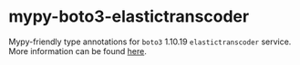 # mypy-boto3-elastictranscoder

Mypy-friendly type annotations for `boto3` 1.10.19 `elastictranscoder` service.
More information can be found [here](https://github.com/vemel/mypy_boto3).